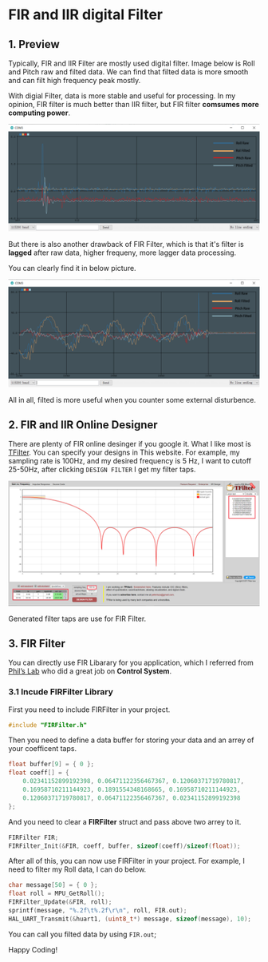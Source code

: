 # FIR and IIR digital Filter

## 1. Preview

Typically, FIR and IIR Filter are mostly used digital filter. Image below is Roll and Pitch raw and filted data. We can find that filted data is more smooth and can filt high frequency peak mostly.

With digial Filter, data is more stable and useful for processing. In my opinion, FIR filter is much better than IIR filter, but FIR filter **comsumes more computing power**.

![Image](Images/FIRFilter.png)

But there is also another drawback of FIR Filter, which is that it's filter is **lagged** after raw data, higher frequeny, more lagger data processing.

You can clearly find it in below picture.

![Drawback](Images/Drawback.png)

All in all, filted is more useful when you counter some external disturbence.

## 2. FIR and IIR Online Designer

There are plenty of FIR online desinger if you google it. What I like most is [TFilter](http://t-filter.engineerjs.com). You can specify your designs in This website. For example, my sampling rate is 100Hz, and my desired frequency is 5 Hz, I want to cutoff 25-50Hz, after clicking `DESIGN FILTER` I get my filter taps.

![TFilter](Images/TFilter.png)

Generated filter taps are use for FIR Filter.

## 3. FIR Filter

You can directly use FIR Libarary for you application, which I referred from [Phil’s Lab](https://www.youtube.com/channel/UCVryWqJ4cSlbTSETBHpBUWw) who did a great job on **Control System**.

### 3.1 Incude FIRFilter Library

First you need to include FIRFilter in your project.

```c
#include "FIRFilter.h"
```

Then you need to define a data buffer for storing your data and an arrey of your coefficent taps.

```c
float buffer[9] = { 0 };
float coeff[] = {
    0.02341152899192398, 0.06471122356467367, 0.12060371719780817,
    0.16958710211144923, 0.1891554348168665, 0.16958710211144923,
    0.12060371719780817, 0.06471122356467367, 0.02341152899192398
};
```

And you need to clear a **FIRFilter** struct and pass above two arrey to it.

```c
FIRFilter FIR;
FIRFilter_Init(&FIR, coeff, buffer, sizeof(coeff)/sizeof(float));
```

After all of this, you can now use FIRFilter in your project. For example, I need to filter my Roll data, I can do below.

```c
char message[50] = { 0 };
float roll = MPU_GetRoll();
FIRFilter_Update(&FIR, roll);
sprintf(message, "%.2f\t%.2f\r\n", roll, FIR.out);
HAL_UART_Transmit(&huart1, (uint8_t*) message, sizeof(message), 10);
```

You can call you filted data by using `FIR.out`;

Happy Coding!
